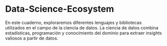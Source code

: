 # Data-Science-Ecosystem
En este cuaderno, exploraremos diferentes lenguajes y bibliotecas utilizados en el campo de la ciencia de datos. La ciencia de datos combina estadísticas, programación y conocimiento del dominio para extraer insights valiosos a partir de datos.
